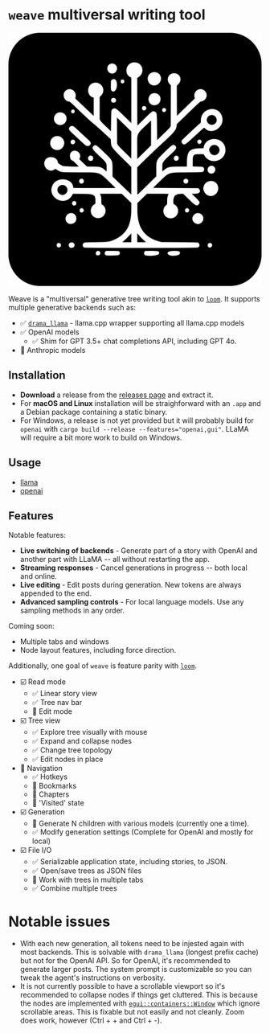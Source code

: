 # `weave` multiversal writing tool

![Weave Icon](/resources/icon.inkscape.svg)

Weave is a "multiversal" generative tree writing tool akin to [`loom`](https://github.com/socketteer/loom). It supports multiple generative backends such as:

- ✅ [`drama_llama`](https://github.com/mdegans/drama_llama) - llama.cpp wrapper supporting all llama.cpp models
- ✅ OpenAI models
  - ✅ Shim for GPT 3.5+ chat completions API, including GPT 4o.
- 🔲 Anthropic models

## Installation

- **Download** a release from the [releases page](https://github.com/mdegans/weave/releases) and extract it.
- For **macOS and Linux** installation will be straighforward with an `.app` and a Debian package containing a static binary.
- For Windows, a release is not yet provided but it will probably build for `openai` with `cargo build --release --features="openai,gui"`. LLaMA will require a bit more work to build on Windows.

## Usage

- [llama](resources/LLAMA_HELP.md)
- [openai](resources/OPENAI_HELP.md)

## Features

Notable features:

- **Live switching of backends** - Generate part of a story
  with OpenAI and another part with LLaMA -- all without restarting the app.
- **Streaming responses** - Cancel generations in progress --
  both local and online.
- **Live editing** - Edit posts during generation. New tokens are always appended to the end.
- **Advanced sampling controls** - For local language models. Use any sampling methods in any order.

Coming soon:

- Multiple tabs and windows
- Node layout features, including force direction.

Additionally, one goal of `weave` is feature parity with [`loom`](https://github.com/socketteer/loom?tab=readme-ov-file#features).

- ☑️ Read mode
  - ✅ Linear story view
  - ✅ Tree nav bar
  - 🔲 Edit mode
- ☑️ Tree view
  - ✅ Explore tree visually with mouse
  - ✅ Expand and collapse nodes
  - ✅ Change tree topology
  - ✅ Edit nodes in place
- 🔲 Navigation
  - ✅ Hotkeys
  - 🔲 Bookmarks
  - 🔲 Chapters
  - 🔲 'Visited' state
- ☑️ Generation
  - 🔲 Generate N children with various models (currently one a time).
  - ✅ Modify generation settings (Complete for OpenAI and mostly for local)
- ☑️ File I/O
  - ✅ Serializable application state, including stories, to JSON.
  - ✅ Open/save trees as JSON files
  - 🔲 Work with trees in multiple tabs
  - ✅ Combine multiple trees

# Notable issues

- With each new generation, all tokens need to be injested again with most
  backends. This is solvable with `drama_llama` (longest prefix cache) but not
  for the OpenAI API. So for OpenAI, it's recommended to generate larger posts.
  The system prompt is customizable so you can tweak the agent's instructions on
  verbosity.
- It is not currently possible to have a scrollable viewport so it's
  recommended to collapse nodes if things get cluttered. This is because the
  nodes are implemented with [`egui::containers::Window`](https://docs.rs/egui/latest/egui/containers/struct.Window.html) which ignore scrollable areas. This is fixable
  but not easily and not cleanly. Zoom does work, however (Ctrl + + and Ctrl + -).
